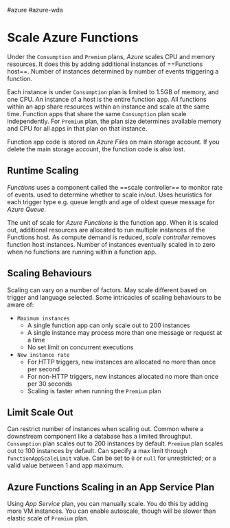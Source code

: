 #azure #azure-wda 

# Scale Azure Functions
Under the `Consumption` and `Premium` plans, *Azure* scales CPU and memory resources.
It does this by adding additional instances of ==Functions host==.
Number of instances determined by number of events triggering a function.

Each instance is under `Consumption` plan is limited to 1.5GB of memory, and one CPU.
An instance of a host is the entire function app.
All functions within an app share resources within an instance and scale at the same time.
Function apps that share the same `Consumption` plan scale independently.
For `Premium` plan, the plan size determines available memory and CPU for all apps in that plan on that instance.

Function app code is stored on *Azure Files* on main storage account.
If you delete the main storage account, the function code is also lost.

## Runtime Scaling
*Functions* uses a component called the ==scale controller== to monitor rate of events.
used to determine whether to scale in/out.
Uses heuristics for each trigger type e.g. queue length and age of oldest queue message for *Azure Queue*.

The unit of scale for *Azure Functions* is the function app.
When it is scaled out, additional resources are allocated to run multiple instances of the Functions host.
As compute demand is reduced, *scale controller* removes function host instances.
Number of instances eventually scaled in to zero when no functions are running within a function app.

## Scaling Behaviours
Scaling can vary on a number of factors.
May scale different based on trigger and language selected.
Some intricacies of scaling behaviours to be aware of:
- `Maximum instances`
	- A single function app can only scale out to 200 instances
	- A single instance may process more than one message or request at a time
	- No set limit on concurrent executions
- `New instance rate`
	- For HTTP triggers, new instances are allocated no more than once per second
	- For non-HTTP triggers, new instances allocated no more than once per 30 seconds
	- Scaling is faster when running the `Premium` plan

## Limit Scale Out
Can restrict number of instances when scaling out.
Common where a downstream component like a database has a limited throughput.
`Consumption` plan scales out to 200 instances by default.
`Premium` plan scales out to 100 instances by default.
Can specify a max limit through `functionAppScaleLimit` value.
Can be set to `0` or `null` for unrestricted; or a valid value between 1 and app maximum.

## Azure Functions Scaling in an App Service Plan
Using *App Service* plan, you can manually scale.
You do this by adding more VM instances.
You can enable autoscale, though will be slower than elastic scale of `Premium` plan.